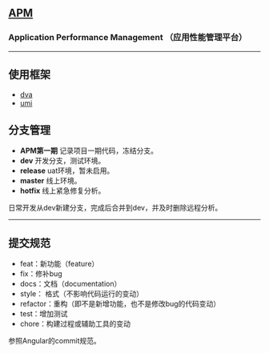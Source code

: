 ## [APM](http://cms.9nali.com/mermaid/apm-mirror/)
### Application Performance Management （应用性能管理平台）

---
## 使用框架
* [dva](https://dvajs.com/)
* [umi](https://umijs.org/)

## 分支管理
* **APM第一期** 记录项目一期代码，冻结分支。
* **dev** 开发分支，测试环境。
* **release** uat环境，暂未启用。
* **master** 线上环境。
* **hotfix** 线上紧急修复分析。

日常开发从dev新建分支，完成后合并到dev，并及时删除远程分析。

---

## 提交规范

* feat：新功能（feature）
* fix：修补bug
* docs：文档（documentation）
* style： 格式（不影响代码运行的变动）
* refactor：重构（即不是新增功能，也不是修改bug的代码变动）
* test：增加测试
* chore：构建过程或辅助工具的变动

参照Angular的commit规范。